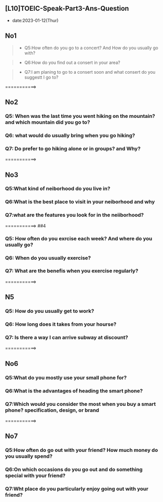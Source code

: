 ## [L10]TOEIC-Speak-Part3-Ans-Question


* date:2023-01-12(Thur)

## No1

> * Q5:How often do you go to a concert? And How do you usually go with?

> * Q6:How do you find out a consert in your area?

> * Q7:I am planing to go to a consert soon and what consert do you suggestt I go to?


===========>

## No2
### Q5: When was the last time you went hiking on the mountain? and which mountain did you go to?

### Q6: what would do usually bring when you go hiking? 

### Q7: Do prefer to go hiking alone or in groups? and Why?

===========>

## No3
### Q5:What kind of neiborhood do you live in?

### Q6:What is the best place to visit in your neiborhood and why

### Q7:what are the features you look for in the neiiborhood?


===========>
##4
### Q5: How often do you exrcise each week? And where do you usually go?
### Q6: When do you usually exercise?
### Q7: What are the benefis when you exercise regularly?

===========>
## N5
### Q5: How do you usually get to work?
### Q6: How long does it takes from your hourse?
### Q7: Is there a way I can arrive subway at discount?
===========>
## No6
### Q5:What do you mostly use your small phone for?
### Q6:What is the advantages of heading the smart phone?
### Q7:Which would you consider the most when you buy a smart phone? specification, design, or brand


===========>
## No7
### Q5:How often do go out with your friend? How much money do you usually spend?

### Q6:On which occasions do you go out and do something special with your friend?

### Q7:Wht place do you particularly enjoy going out with your friend?











